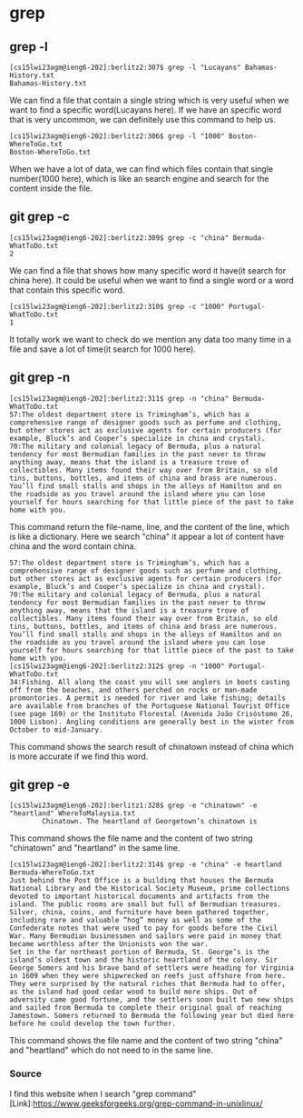 # grep
## grep -l
 ```
[cs15lwi23agm@ieng6-202]:berlitz2:307$ grep -l "Lucayans" Bahamas-History.txt 
Bahamas-History.txt
```
We can find a file that contain a single string which is very useful when we want to find a specific word(Lucayans here). If we have an specific word that is very uncommon, we can definitely use this command to help us.
```
[cs15lwi23agm@ieng6-202]:berlitz2:306$ grep -l "1000" Boston-WhereToGo.txt
Boston-WhereToGo.txt
```
When we have a lot of data, we can find which files contain that single number(1000 here), which is like an search engine and search for the content inside the file.

## git grep -c 

```
[cs15lwi23agm@ieng6-202]:berlitz2:309$ grep -c "china" Bermuda-WhatToDo.txt 
2
```
We can find a file that shows how many specific word it have(it search for china here). It could be useful when we want to find a single word or a word that contain this specific word.
```
[cs15lwi23agm@ieng6-202]:berlitz2:310$ grep -c "1000" Portugal-WhatToDo.txt
1
```
It totally work we want to check do we mention any data too many time in a file and save a lot of time(it search for 1000 here). 
## git grep -n

```
[cs15lwi23agm@ieng6-202]:berlitz2:311$ grep -n "china" Bermuda-WhatToDo.txt
57:The oldest department store is Trimingham’s, which has a comprehensive range of designer goods such as perfume and clothing, but other stores act as exclusive agents for certain producers (for example, Bluck’s and Cooper’s specialize in china and crystal). 
70:The military and colonial legacy of Bermuda, plus a natural tendency for most Bermudian families in the past never to throw anything away, means that the island is a treasure trove of collectibles. Many items found their way over from Britain, so old tins, buttons, bottles, and items of china and brass are numerous. You’ll find small stalls and shops in the alleys of Hamilton and on the roadside as you travel around the island where you can lose yourself for hours searching for that little piece of the past to take home with you.
```
This command return the file-name, line, and the content of the line, which is like a dictionary. Here we search "china" it appear a lot of content have china and the word contain china.
```[cs15lwi23agm@ieng6-202]:berlitz2:311$ grep -n "china" Bermuda-WhatToDo.txt
57:The oldest department store is Trimingham’s, which has a comprehensive range of designer goods such as perfume and clothing, but other stores act as exclusive agents for certain producers (for example, Bluck’s and Cooper’s specialize in china and crystal). 
70:The military and colonial legacy of Bermuda, plus a natural tendency for most Bermudian families in the past never to throw anything away, means that the island is a treasure trove of collectibles. Many items found their way over from Britain, so old tins, buttons, bottles, and items of china and brass are numerous. You’ll find small stalls and shops in the alleys of Hamilton and on the roadside as you travel around the island where you can lose yourself for hours searching for that little piece of the past to take home with you.
[cs15lwi23agm@ieng6-202]:berlitz2:312$ grep -n "1000" Portugal-WhatToDo.txt
34:Fishing. All along the coast you will see anglers in boots casting off from the beaches, and others perched on rocks or man-made promontories. A permit is needed for river and lake fishing; details are available from branches of the Portuguese National Tourist Office (see page 169) or the Instituto Florestal (Avenida João Crisóstomo 26, 1000 Lisbon). Angling conditions are generally best in the winter from October to mid-January.
```
This command shows the search result of chinatown instead of china which is more accurate if we find this word.
## git grep -e
```
[cs15lwi23agm@ieng6-202]:berlitz1:328$ grep -e "chinatown" -e "heartland" WhereToMalaysia.txt
        Chinatown. The heartland of Georgetown’s chinatown is
```
This command shows the file name and the content of two string "chinatown" and "heartland" in the same line.
```
[cs15lwi23agm@ieng6-202]:berlitz2:314$ grep -e "china" -e heartland Bermuda-WhereToGo.txt
Just behind the Post Office is a building that houses the Bermuda National Library and the Historical Society Museum, prime collections devoted to important historical documents and artifacts from the island. The public rooms are small but full of Bermudian treasures. Silver, china, coins, and furniture have been gathered together, including rare and valuable “hog” money as well as some of the Confederate notes that were used to pay for goods before the Civil War. Many Bermudian businessmen and sailors were paid in money that became worthless after the Unionists won the war.
Set in the far northeast portion of Bermuda, St. George’s is the island’s oldest town and the historic heartland of the colony. Sir George Somers and his brave band of settlers were heading for Virginia in 1609 when they were shipwrecked on reefs just offshore from here. They were surprised by the natural riches that Bermuda had to offer, as the island had good cedar wood to build more ships. Out of adversity came good fortune, and the settlers soon built two new ships and sailed from Bermuda to complete their original goal of reaching Jamestown. Somers returned to Bermuda the following year but died here before he could develop the town further.
```
This command shows the file name and the content of two string "china" and "heartland" which do not need to in the same line.


### Source
I find this website when I search "grep command"
[Link]:https://www.geeksforgeeks.org/grep-command-in-unixlinux/
